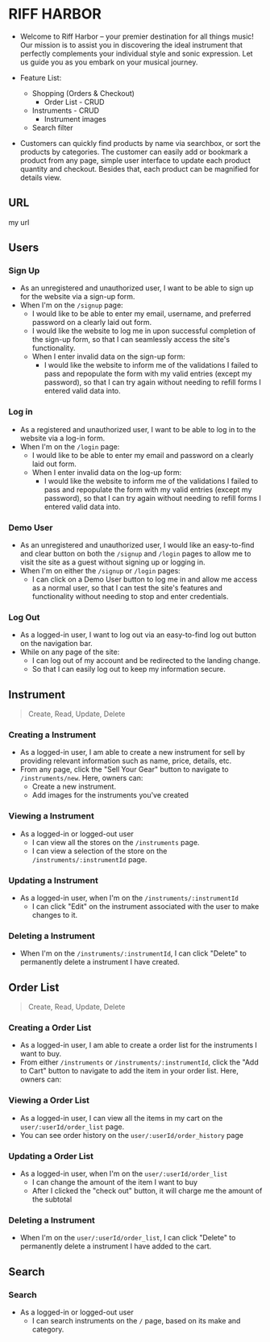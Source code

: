 
<!-- [![aa-projects-munch.png](https://i.postimg.cc/pV7s4077/aa-projects-munch.png)](https://postimg.cc/DmrQbc7d) -->
# RIFF HARBOR
  - Welcome to Riff Harbor – your premier destination for all things music! Our mission is to assist you in discovering the ideal instrument that perfectly complements your individual style and sonic expression. Let us guide you as you embark on your musical journey.

  - Feature List:
    - Shopping (Orders & Checkout) 
      - Order List - CRUD
    - Instruments - CRUD
      - Instrument images
    - Search filter

  - Customers can quickly find products by name via searchbox, or sort the products by categories. The customer can easily add or bookmark a product from any page, simple user interface to update each product quantity and checkout. Besides that, each product can be magnified for details view.

## URL
my url

## Users
### Sign Up
- As an unregistered and unauthorized user, I want to be able to sign up for the website via a sign-up form.
- When I'm on the `/signup` page:
  - I would like to be able to enter my email, username, and preferred password on a clearly laid out form.
  - I would like the website to log me in upon successful completion of the sign-up form, so that I can seamlessly access the site's functionality.
  - When I enter invalid data on the sign-up form:
    - I would like the website to inform me of the validations I failed to pass and repopulate the form with my valid entries (except my password), so that I can try again without needing to refill forms I entered valid data into.

### Log in
- As a registered and unauthorized user, I want to be able to log in to the website via a log-in form.
- When I'm on the `/login` page:
  - I would like to be able to enter my email and password on a clearly laid out form.
  - When I enter invalid data on the log-up form:
    - I would like the website to inform me of the validations I failed to pass and repopulate the form with my valid entries (except my password), so that I can try again without needing to refill forms I entered valid data into.

### Demo User
- As an unregistered and unauthorized user, I would like an easy-to-find and clear button on both the `/signup` and `/login` pages to allow me to visit the site as a guest without signing up or logging in.
- When I'm on either the `/signup` or `/login` pages:
  - I can click on a Demo User button to log me in and allow me access as a normal user, so that I can test the site's features and functionality without needing to stop and enter credentials.

### Log Out
- As a logged-in user, I want to log out via an easy-to-find log out button on the navigation bar.
- While on any page of the site:
  - I can log out of my account and be redirected to the landing change.
  - So that I can easily log out to keep my information secure.


## Instrument
> Create, Read, Update, Delete
### Creating a Instrument
- As a logged-in user, I am able to create a new instrument for sell by providing relevant information such as name, price, details, etc.
- From any page, click the "Sell Your Gear" button to navigate to `/instruments/new`. Here, owners can:
  - Create a new instrument.
  - Add images for the instruments you've created

### Viewing a Instrument
- As a logged-in or logged-out user
  - I can view all the stores  on the `/instruments` page.
  - I can view a selection of the store on the `/instruments/:instrumentId` page.
  <!-- - I can see the images of a store `/instruments/:instrumentId/images` -->

### Updating a Instrument
- As a logged-in user, when I'm on the `/instruments/:instrumentId`
  - I can click "Edit" on the instrument associated with the user to make changes to it.

### Deleting a Instrument
- When I'm on the `/instruments/:instrumentId`, I can click "Delete" to permanently delete a instrument I have created.


## Order List
> Create, Read, Update, Delete
### Creating a Order List
- As a logged-in user, I am able to create a order list for the instruments I want to buy.
- From either `/instruments` or `/instruments/:instrumentId`, click the "Add to Cart" button to navigate to add the item in your order list. Here, owners can:

### Viewing a Order List
- As a logged-in user, I can view all the items in my cart on the `user/:userId/order_list` page.
- You can see order history on the `user/:userId/order_history` page

### Updating a Order List
- As a logged-in user, when I'm on the `user/:userId/order_list`
  - I can change the amount of the item I want to buy
  - After I clicked the "check out" button, it will charge me the amount of the subtotal

### Deleting a Instrument
- When I'm on the `user/:userId/order_list`, I can click "Delete" to permanently delete a instrument I have added to the cart.


## Search
<!-- > Create, Read, Update, Delete -->
### Search
- As a logged-in or logged-out user
  - I can search instruments  on the `/` page, based on its make and category.
